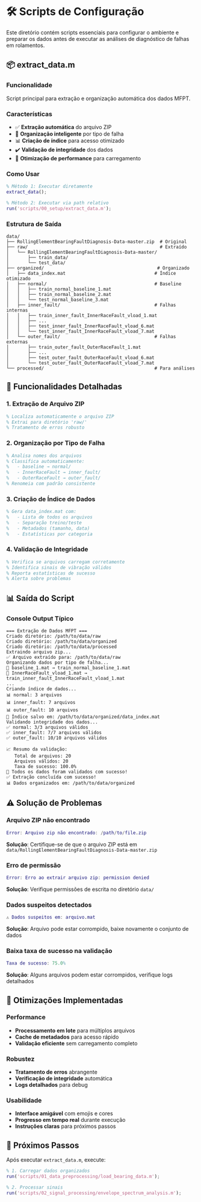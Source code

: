 # 🛠️ Scripts de Configuração

Este diretório contém scripts essenciais para configurar o ambiente e preparar os dados antes de executar as análises de diagnóstico de falhas em rolamentos.

## 📦 extract_data.m

### Funcionalidade
Script principal para extração e organização automática dos dados MFPT.

### Características
- ✅ **Extração automática** do arquivo ZIP
- 📁 **Organização inteligente** por tipo de falha
- 📊 **Criação de índice** para acesso otimizado
- ✔️ **Validação de integridade** dos dados
- 🚀 **Otimização de performance** para carregamento

### Como Usar
```matlab
% Método 1: Executar diretamente
extract_data();

% Método 2: Executar via path relativo
run('scripts/00_setup/extract_data.m');
```

### Estrutura de Saída
```
data/
├── RollingElementBearingFaultDiagnosis-Data-master.zip  # Original
├── raw/                                                 # Extraído
│   └── RollingElementBearingFaultDiagnosis-Data-master/
│       ├── train_data/
│       └── test_data/
├── organized/                                          # Organizado
│   ├── data_index.mat                                 # Índice otimizado
│   ├── normal/                                        # Baseline
│   │   ├── train_normal_baseline_1.mat
│   │   ├── train_normal_baseline_2.mat
│   │   └── test_normal_baseline_3.mat
│   ├── inner_fault/                                   # Falhas internas
│   │   ├── train_inner_fault_InnerRaceFault_vload_1.mat
│   │   ├── ...
│   │   ├── test_inner_fault_InnerRaceFault_vload_6.mat
│   │   └── test_inner_fault_InnerRaceFault_vload_7.mat
│   └── outer_fault/                                   # Falhas externas
│       ├── train_outer_fault_OuterRaceFault_1.mat
│       ├── ...
│       ├── test_outer_fault_OuterRaceFault_vload_6.mat
│       └── test_outer_fault_OuterRaceFault_vload_7.mat
└── processed/                                         # Para análises
```

## 🔧 Funcionalidades Detalhadas

### 1. Extração de Arquivo ZIP
```matlab
% Localiza automaticamente o arquivo ZIP
% Extrai para diretório 'raw/'
% Tratamento de erros robusto
```

### 2. Organização por Tipo de Falha
```matlab
% Analisa nomes dos arquivos
% Classifica automaticamente:
%   - baseline → normal/
%   - InnerRaceFault → inner_fault/
%   - OuterRaceFault → outer_fault/
% Renomeia com padrão consistente
```

### 3. Criação de Índice de Dados
```matlab
% Gera data_index.mat com:
%   - Lista de todos os arquivos
%   - Separação treino/teste
%   - Metadados (tamanho, data)
%   - Estatísticas por categoria
```

### 4. Validação de Integridade
```matlab
% Verifica se arquivos carregam corretamente
% Identifica sinais de vibração válidos
% Reporta estatísticas de sucesso
% Alerta sobre problemas
```

## 📊 Saída do Script

### Console Output Típico
```
=== Extração de Dados MFPT ===
Criado diretório: /path/to/data/raw
Criado diretório: /path/to/data/organized
Criado diretório: /path/to/data/processed
Extraindo arquivo zip...
✅ Arquivo extraído para: /path/to/data/raw
Organizando dados por tipo de falha...
📁 baseline_1.mat → train_normal_baseline_1.mat
📁 InnerRaceFault_vload_1.mat → train_inner_fault_InnerRaceFault_vload_1.mat
...
Criando índice de dados...
📊 normal: 3 arquivos
📊 inner_fault: 7 arquivos
📊 outer_fault: 10 arquivos
💾 Índice salvo em: /path/to/data/organized/data_index.mat
Validando integridade dos dados...
✅ normal: 3/3 arquivos válidos
✅ inner_fault: 7/7 arquivos válidos  
✅ outer_fault: 10/10 arquivos válidos

📈 Resumo da validação:
   Total de arquivos: 20
   Arquivos válidos: 20
   Taxa de sucesso: 100.0%
🎉 Todos os dados foram validados com sucesso!
✅ Extração concluída com sucesso!
📊 Dados organizados em: /path/to/data/organized
```

## ⚠️ Solução de Problemas

### Arquivo ZIP não encontrado
```matlab
Error: Arquivo zip não encontrado: /path/to/file.zip
```
**Solução**: Certifique-se de que o arquivo ZIP está em `data/RollingElementBearingFaultDiagnosis-Data-master.zip`

### Erro de permissão
```matlab
Error: Erro ao extrair arquivo zip: permission denied
```
**Solução**: Verifique permissões de escrita no diretório `data/`

### Dados suspeitos detectados
```matlab
⚠️ Dados suspeitos em: arquivo.mat
```
**Solução**: Arquivo pode estar corrompido, baixe novamente o conjunto de dados

### Baixa taxa de sucesso na validação
```matlab
Taxa de sucesso: 75.0%
```
**Solução**: Alguns arquivos podem estar corrompidos, verifique logs detalhados

## 🚀 Otimizações Implementadas

### Performance
- **Processamento em lote** para múltiplos arquivos
- **Cache de metadados** para acesso rápido
- **Validação eficiente** sem carregamento completo

### Robustez
- **Tratamento de erros** abrangente
- **Verificação de integridade** automática
- **Logs detalhados** para debug

### Usabilidade
- **Interface amigável** com emojis e cores
- **Progresso em tempo real** durante execução
- **Instruções claras** para próximos passos

## 📝 Próximos Passos

Após executar `extract_data.m`, execute:
```matlab
% 1. Carregar dados organizados
run('scripts/01_data_preprocessing/load_bearing_data.m');

% 2. Processar sinais
run('scripts/02_signal_processing/envelope_spectrum_analysis.m');
```